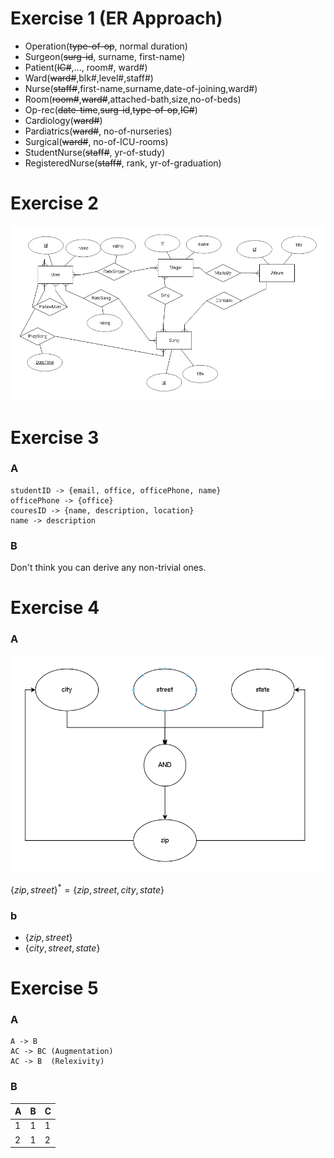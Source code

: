 # Exercise 1 (ER Approach)
- Operation(~~type-of-op~~, normal duration)
- Surgeon(~~surg-id~~, surname, first-name)
- Patient(~~IC#~~,..., room#, ward#)
- Ward(~~ward#~~,blk#,level#,staff#)
- Nurse(~~staff#~~,first-name,surname,date-of-joining,ward#)
- Room(~~room#~~,~~ward#~~,attached-bath,size,no-of-beds)
- Op-rec(~~date-time~~,~~surg-id~~,~~type-of-op~~,~~IC#~~)
- Cardiology(~~ward#~~)
- Pardiatrics(~~ward#~~, no-of-nurseries)
- Surgical(~~ward#~~, no-of-ICU-rooms)
- StudentNurse(~~staff#~~, yr-of-study)
- RegisteredNurse(~~staff#~~, rank, yr-of-graduation)

# Exercise 2
![](exercise2.png)

# Exercise 3
### A
```
studentID -> {email, office, officePhone, name}
officePhone -> {office}
couresID -> {name, description, location}
name -> description
```
### B
Don't think you can derive any non-trivial ones.

# Exercise 4
### A
![](exercise4.png)

$\{zip,street\}^*=\{zip,street,city,state\}$

### b
- $\{zip,street\}$
- $\{city,street,state\}$

# Exercise 5
### A
```
A -> B
AC -> BC (Augmentation)
AC -> B  (Relexivity)
```

### B
| A | B | C |
| - | - | - |
| 1 | 1 | 1 |
| 2 | 1 | 2 |

